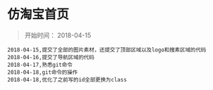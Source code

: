 # 仿淘宝首页

> 开始时间： 2018-04-15

```
2018-04-15,提交了全部的图片素材，还提交了顶部区域以及logo和搜素区域的代码
2018-04-16,提交了导航区域的代码
2018-04-17,熟悉git命令
2018-04-18,git命令的操作
2018-04-18,优化了之前写的id全部更换为class
```

